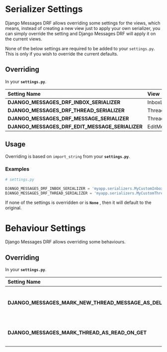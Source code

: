 # Serializer Settings

Django Messages DRF allows overriding some settings for the views, which means, instead of creating
a new view just to apply your own serializer, you can simply override the setting and
Django Messages DRF will apply it on the current views.

None of the below settings are required to be added to your `settings.py`. This is only if
you wish to override the current defaults.

## Overriding

In your **`settings.py`**.

| Setting Name  | View | Default |
| :-------- | :----- | :----- |
| __DJANGO_MESSAGES_DRF_INBOX_SERIALIZER__ | InboxListApiView | InboxSerializer |
| __DJANGO_MESSAGES_DRF_THREAD_SERIALIZER__ | ThreadListApiView | ThreadSerializer |
| __DJANGO_MESSAGES_DRF_MESSAGE_SERIALIZER__ | ThreadCRUDApiView | ThreadReplySerializer |
| __DJANGO_MESSAGES_DRF_EDIT_MESSAGE_SERIALIZER__ | EditMessageApiView | EditMessageSerializer |

## Usage

Overriding is based on `import_string` from your **`settings.py`**.

### Examples

```python
# settings.py

DJANGO_MESSAGES_DRF_INBOX_SERIALIZER = 'myapp.serializers.MyCustomInboxSerializer'
DJANGO_MESSAGES_DRF_THREAD_SERIALIZER = 'myapp.serializers.MyCustomThreadSerializer'
```

If none of the settings is overridden or is **`None`** , then it will default to the original.

# Behaviour Settings

Django Messages DRF allows overriding some behaviours.

## Overriding

In your **`settings.py`**.

| Setting Name  | Behaviour | Type   | Default |
| :--------     | :-----    | :----- | :-----  |
| __DJANGO_MESSAGES_MARK_NEW_THREAD_MESSAGE_AS_DELETED__ | Mark the first message sent as deleted | Boolean | True |
| __DJANGO_MESSAGES_MARK_THREAD_AS_READ_ON_GET__ | Mark thread as read on get thread | Boolean | False |
